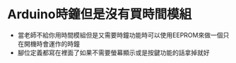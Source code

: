 # Arduino時鐘但是沒有買時間模組  
- 當老師不給你用時間模組但是又需要時鐘功能時可以使用EEPROM來做一個只在開機時會運作的時鐘
- 腳位定義都寫在裡面了如果不需要螢幕顯示或是按鍵功能的話拿掉就好
